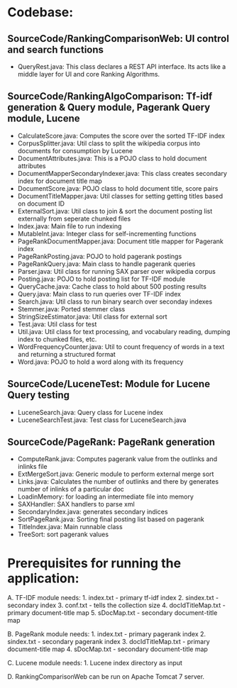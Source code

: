 Codebase:
================

SourceCode/RankingComparisonWeb: UI control and search functions
----------------------------------------------------------------------
* QueryRest.java: This class declares a REST API interface. Its acts like a middle layer for UI and core Ranking Algorithms.


SourceCode/RankingAlgoComparison: Tf-idf generation & Query module, Pagerank Query module, Lucene
-------------------------------------------------------------------------------------------------------
* CalculateScore.java: Computes the score over the sorted TF-IDF index
* CorpusSplitter.java: Util class to split the wikipedia corpus into documents for consumption by Lucene
* DocumentAttributes.java: This is a POJO class to hold document attributes
* DocumentMapperSecondaryIndexer.java: This class creates secondary index for document title map
* DocumentScore.java: POJO class to hold document title, score pairs
* DocumentTitleMapper.java: Util classes for setting getting titles based on document ID
* ExternalSort.java: Util class to join & sort the document posting list externally from seperate chunked files
* Index.java: Main file to run indexing
* MutableInt.java: Integer class for self-incrementing functions
* PageRankDocumentMapper.java: Document title mapper for Pagerank index
* PageRankPosting.java: POJO to hold pagerank postings
* PageRankQuery.java: Main class to handle pagerank queries
* Parser.java: Util class for running SAX parser over wikipedia corpus
* Posting.java: POJO to hold posting list for TF-IDF module
* QueryCache.java: Cache class to hold about 500 posting results
* Query.java: Main class to run queries over TF-IDF index
* Search.java: Util class to run binary search over seconday indexes
* Stemmer.java: Ported stemmer class
* StringSizeEstimator.java: Util class for external sort
* Test.java: Util class for test
* Util.java: Util class for text processing, and vocabulary reading, dumping index to chunked files, etc.
* WordFrequencyCounter.java: Util to count frequency of words in a text and returning a structured format
* Word.java: POJO to hold a word along with its frequency

SourceCode/LuceneTest: Module for Lucene Query testing
------------------------------------------------------------
* LuceneSearch.java: Query class for Lucene index
* LuceneSearchTest.java: Test class for LuceneSearch.java


SourceCode/PageRank: PageRank generation
------------------------------------------------
* ComputeRank.java: Computes pagerank value from the outlinks and inlinks file
* ExtMergeSort.java: Generic module to perform external merge sort
* Links.java: Calculates the number of outlinks and there by generates number of inlinks of a particular doc
* LoadinMemory: for loading an intermediate file into memory
* SAXHandler: SAX handlers to parse xml
* SecondaryIndex.java: generates secondary indices
* SortPageRank.java: Sorting final posting list based on pagerank
* TitleIndex.java: Main runnable class
* TreeSort: sort pagerank values


Prerequisites for running the application:
==============================================
A. TF-IDF module needs:
	1. index.txt - primary tf-idf index
	2. sindex.txt - secondary index
	3. conf.txt - tells the collection size
	4. docIdTitleMap.txt - primary document-title map
	5. sDocMap.txt - secondary document-title map
	
B. PageRank module needs:
	1. index.txt - primary pagerank index
	2. sindex.txt - secondary pagerank index
	3. docIdTitleMap.txt - primary document-title map
	4. sDocMap.txt - secondary document-title map

C. Lucene module needs:
	1. Lucene index directory as input
	
D. RankingComparisonWeb can be run on Apache Tomcat 7 server.
